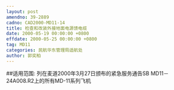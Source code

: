 ```yaml
---
layout: post
amendno: 39-2889
cadno: CAD2000-MD11-14
title: 检查和改装外接地面电源馈电缆
date: 2000-05-19 00:00:00 +0800
effdate: 2000-05-25 00:00:00 +0800
tag: MD11
categories: 民航华东管理局适航处
author: 郭奕柏
---
```


##适用范围:
列在麦道2000年3月27日颁布的紧急服务通告SB MD11－24A008.R2上的所有MD-11系列飞机

